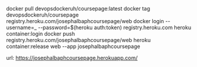 docker pull devopsdockeruh/coursepage:latest
docker tag devopsdockeruh/coursepage registry.heroku.com/josephalbaphcoursepage/web
docker login --username=_ --password=$(heroku auth:token) registry.heroku.com
heroku container:login
docker push registry.heroku.com/josephalbaphcoursepage/web
heroku container:release web --app josephalbaphcoursepage

url: https://josephalbaphcoursepage.herokuapp.com/